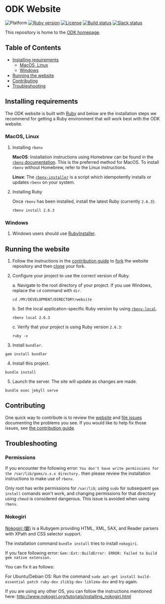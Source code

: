 # ODK Website

![Platform](https://img.shields.io/badge/platform-Jekyll-blue.svg) [![Ruby version](https://img.shields.io/badge/ruby-blue.svg)](https://www.ruby-lang.org/en/downloads/) [![License](https://img.shields.io/badge/license-CC%20BY%204.0-blue.svg)](https://creativecommons.org/licenses/by/4.0/) [![Build status](https://circleci.com/gh/opendatakit/website.svg?style=shield&circle-token=:circle-token)](https://circleci.com/gh/opendatakit/website/) [![Slack status](http://slack.opendatakit.org/badge.svg)](http://slack.opendatakit.org/)

This repository is home to the [ODK homepage](https://opendatakit.org/).

## Table of Contents

* [Installing requirements](#installing-requirements)
	* [MacOS, Linux](#macos-linux)
	* [Windows](#windows)
* [Running the website](#running-the-website)
* [Contributing](#contributing)
* [Troubleshooting](#troubleshooting)

## Installing requirements

The ODK website is built with [Ruby](https://www.ruby-lang.org/en/downloads/) and below are the installation steps we recommend for getting a Ruby environment that will work best with the ODK website.

### MacOS, Linux

1. Installing `rbenv`

	**MacOS**: Installation instructions using Homebrew can be found in the [`rbenv` documentation](https://github.com/rbenv/rbenv#homebrew-on-macos). This is the preferred method for MacOS. To install `rbenv` without Homebrew, refer to the Linux instructions.

	**Linux**: The [`rbenv-installer`](https://github.com/rbenv/rbenv-installer#rbenv-installer) is a script which idempotently installs or updates `rbenv` on your system.

2. Installing Ruby

	Once `rbenv` has been installed, install the latest Ruby (currently `2.6.3`):
	```
	rbenv install 2.6.3
	```

### Windows

1. Windows users should use [RubyInstaller](https://rubyinstaller.org/).

## Running the website

1. Follow the instructions in the [contribution guide](https://github.com/opendatakit/website/blob/master/CONTRIBUTING.md) to [fork](https://help.github.com/articles/fork-a-repo/) the website repository and then [clone](https://help.github.com/articles/cloning-a-repository/) your fork.

2. Configure your project to use the correct version of Ruby.

	a. Navigate to the root directory of your project. If you use Windows, replace the `cd` command with `dir`.

	```
	cd /MY/DEVELOPMENT/DIRECTORY/website
	```

	b. Set the local application-specific Ruby version by using [`rbenv-local`](https://github.com/rbenv/rbenv#rbenv-local).

	```
	rbenv local 2.6.3
	```

	c. Verify that your project is using Ruby version `2.6.3`:
	```
	ruby -v
	```

3. Install `bundler`.
```
gem install bundler
```

4. Install this project.
```
bundle install
```

5. Launch the server. The site will update as changes are made.
```
bundle exec jekyll serve
```

## Contributing

One quick way to contribute is to review the [website](https://opendatakit.org) and [file issues](https://github.com/opendatakit/website/issues) documenting the problems you see. If you would like to help fix those issues, see [the contribution guide](CONTRIBUTING.md).

## Troubleshooting

### Permissions

If you encounter the following error:
`You don't have write permissions for the /var/lib/gems/x.x.x directory.`
then please review the installation instructions to make use of `rbenv`.

Only root has write permissions for `/var/lib`; using `sudo` for subsequent `gem install` comands won't work, and changing permissions for that directory using `chmod` is considered dangerous. This issue is avoided when using `rbenv`.

### Nokogiri

[Nokogiri (鋸)](http://www.nokogiri.org/) is a Rubygem providing HTML, XML, SAX, and Reader parsers with XPath and CSS selector support.

The installation command `bundle install` tries to install `nokogiri`.

If you face following error:
	`Gem::Ext::BuildError: ERROR: Failed to build gem native extension.`

You can fix it as follows:

For Ubuntu/Debian OS:
Run the command `sudo apt-get install build-essential patch ruby-dev zlib1g-dev liblzma-dev` and try again.

If you are using any other OS, you can follow the instructions mentioned here:
http://www.nokogiri.org/tutorials/installing_nokogiri.html
